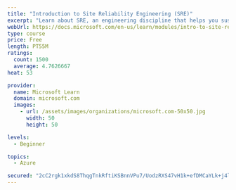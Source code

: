 ```yaml
---
title: "Introduction to Site Reliability Engineering (SRE)"
excerpt: "Learn about SRE, an engineering discipline that helps you sustainably achieve the appropriate level of reliability in your systems, services, and products."
webUrl: https://docs.microsoft.com/en-us/learn/modules/intro-to-site-reliability-engineering/
type: course
price: Free
length: PT55M
ratings:
  count: 1500
  average: 4.7626667
heat: 53

provider:
  name: Microsoft Learn
  domain: microsoft.com
  images:
    - url: /assets/images/organizations/microsoft.com-50x50.jpg
      width: 50
      height: 50

levels:
  - Beginner

topics:
  - Azure

secured: "2cC2rgk1xkdS8ThqgTnkRftiKSBnnVPu7/UodzRXS47vH1k+efDMCaYLk+j4l2rY45bO1fNl+KvzAw4QSiuoJ5JzLbLOI65EHKo/UfymsuqhN7Wo913GD/2f3roD7JxotJvzg91hbuhlwVEP+WundhS6ub+X1Zr/rd78ZFXnGDrH1/xYNxA1/XyldetRcjSeI9gMdRqRdCNYzwCV3MzusslR8tvtMP6n8QKofm5qBtPurOnUT0uUnTePLsrHScBd4fHmOnbDQEhloaY6IK5Wru0/PrSFRUhGT6009Ixa6YH8ohv7vhdAclTCBpHem5J3WXHr4c3xGeaBKMYwAiJ7LoVTGDO7Ymq0/3Y9rzAwX4Rj1Oo1+6Hnrs/8fi9blNIlSZnv7XH9CXuDzxvrg+aIk5PP1FRF9BWzKeIK9lpqsJk=;Or6KgynSM1VrnJdCmOnRXg=="
---
```


